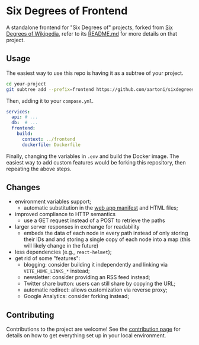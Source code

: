 # Six Degrees of Frontend

A standalone frontend for "Six Degrees of" projects, forked from [Six Degrees of Wikipedia](https://www.sixdegreesofwikipedia.com/), refer to its [README.md](https://github.com/jwngr/sdow/blob/master/README.md) for more details on that project.

## Usage

The easiest way to use this repo is having it as a subtree of your project.

```sh
cd your-project
git subtree add --prefix=frontend https://github.com/aartoni/sixdegreesoffrontend.git main --squash
```

Then, adding it to your `compose.yml`.

```yml
services:
  api: # ...
  db:  # ...
  frontend:
    build:
      context: ../frontend
      dockerfile: Dockerfile
```

Finally, changing the variables in `.env` and build the Docker image. The easiest way to add custom features would be forking this repository, then repeating the above steps.

## Changes

- environment variables support;
    - automatic substitution in the [web app manifest](https://developer.mozilla.org/en-US/docs/Web/Manifest) and HTML files;
- improved compliance to HTTP semantics
  - use a GET request instead of a POST to retrieve the paths
- larger server responses in exchange for readability
  - embeds the data of each node in every path instead of only storing their IDs and and storing a single copy of each node into a map (this will likely change in the future)
- less dependencies (e.g., `react-helmet`);
- get rid of some "features":
  - blogging: consider building it independently and linking via `VITE_HOME_LINKS_*` instead;
  - newsletter: consider providing an RSS feed instead;
  - Twitter share button: users can still share by copying the URL;
  - automatic redirect: allows customization via reverse proxy;
  - Google Analytics: consider forking instead;

## Contributing

Contributions to the project are welcome! See the [contribution page](./.github/CONTRIBUTING.md) for
details on how to get everything set up in your local environment.
